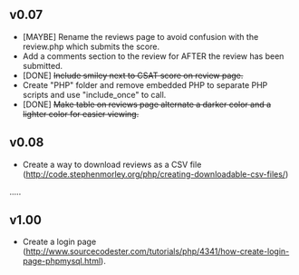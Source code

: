 v0.07
-----

 - [MAYBE] Rename the reviews page to avoid confusion with the review.php which submits the score.
 - Add a comments section to the review for AFTER the review has been submitted.
 - [DONE] ~~Include smiley next to CSAT score on review page.~~
 - Create "PHP" folder and remove embedded PHP to separate PHP scripts and use "include_once" to call.
 - [DONE] ~~Make table on reviews page alternate a darker color and a lighter color for easier viewing.~~

v0.08
-----

 - Create a way to download reviews as a CSV file (http://code.stephenmorley.org/php/creating-downloadable-csv-files/)

.....

v1.00
-----
 
 - Create a login page (http://www.sourcecodester.com/tutorials/php/4341/how-create-login-page-phpmysql.html).
